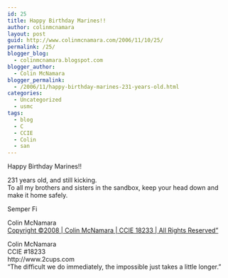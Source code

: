 ```yaml
---
id: 25
title: Happy Birthday Marines!!
author: colinmcnamara
layout: post
guid: http://www.colinmcnamara.com/2006/11/10/25/
permalink: /25/
blogger_blog:
  - colinmcnamara.blogspot.com
blogger_author:
  - Colin McNamara
blogger_permalink:
  - /2006/11/happy-birthday-marines-231-years-old.html
categories:
  - Uncategorized
  - usmc
tags:
  - blog
  - C
  - CCIE
  - Colin
  - san
---
```

Happy Birthday Marines!!

231 years old, and still kicking.  
To all my brothers and sisters in the sandbox, keep your head down and make it home safely.

Semper Fi

Colin McNamara  
[Copyright ©2008 | Colin McNamara | CCIE 18233 | All Rights Reserved&#8221;][1]

<p class="blogger-post-footer">
  Colin McNamara<br /> CCIE #18233<br /> http://www.2cups.com<br /> &#8220;The difficult we do immediately, the impossible just takes a little longer.&#8221;
</p>

 [1]: http://www.colinmcnamara.com "Copyright ©2008 | Colin McNamara | CCIE 18233 | All Rights Reserved"